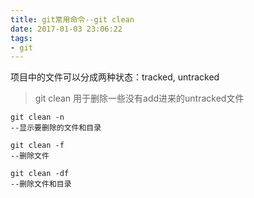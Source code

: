 ```yaml
---
title: git常用命令--git clean
date: 2017-01-03 23:06:22
tags:
- git
---
```


项目中的文件可以分成两种状态：tracked, untracked

>git clean 用于删除一些没有add进来的untracked文件

<!-- more -->
	git clean -n
	--显示要删除的文件和目录
	
	git clean -f
	--删除文件

	git clean -df
	--删除文件和目录